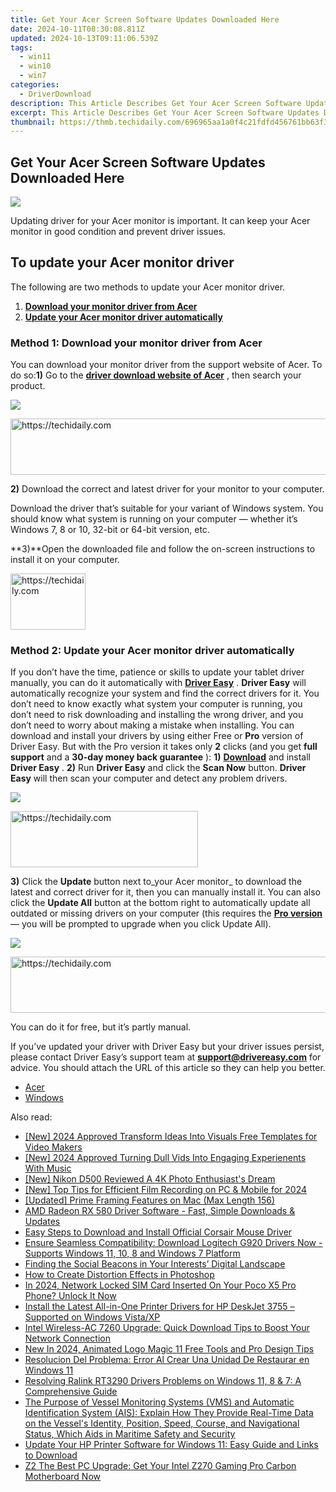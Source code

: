 ```yaml
---
title: Get Your Acer Screen Software Updates Downloaded Here
date: 2024-10-11T08:30:08.811Z
updated: 2024-10-13T09:11:06.539Z
tags:
  - win11
  - win10
  - win7
categories:
  - DriverDownload
description: This Article Describes Get Your Acer Screen Software Updates Downloaded Here
excerpt: This Article Describes Get Your Acer Screen Software Updates Downloaded Here
thumbnail: https://thmb.techidaily.com/696965aa1a0f4c21fdfd456761bb63f354f50ffc3b27173b44a827d0fae8995e.jpg
---
```


## Get Your Acer Screen Software Updates Downloaded Here

![](https://images.drivereasy.com/wp-content/uploads/2018/06/img_5b31e760e2638-300x254.jpg)

Updating driver for your Acer monitor is important. It can keep your Acer monitor in good condition and prevent driver issues.

## To update your Acer monitor driver

The following are two methods to update your Acer monitor driver.

1. [**Download your monitor driver from Acer**](https://tools.techidaily.com/drivereasy/download/)
2. [**Update your Acer monitor driver automatically**](https://tools.techidaily.com/drivereasy/download/)

### Method 1: Download your monitor driver from Acer

You can download your monitor driver from the support website of Acer. To do so:**1)** Go to the **[driver download website of Acer](https://www.acer.com/ac/en/US/content/drivers)** , then search your product.

![](https://images.drivereasy.com/wp-content/uploads/2018/06/img_5b31ecdbd677e.jpg)

<!-- affiliate ads begin -->
<a href="https://ephamedtechinc.pxf.io/c/5597632/2137216/26400" target="_top" id="2137216">
  <img src="//a.impactradius-go.com/display-ad/26400-2137216" border="0" alt="https://techidaily.com" width="728" height="90"/>
</a>
<img height="0" width="0" src="https://ephamedtechinc.pxf.io/i/5597632/2137216/26400" style="position:absolute;visibility:hidden;" border="0" />
<!-- affiliate ads end -->

**2)** Download the correct and latest driver for your monitor to your computer.

 Download the driver that’s suitable for your variant of Windows system. You should know what system is running on your computer — whether it’s Windows 7, 8 or 10, 32-bit or 64-bit version, etc.

**3)**Open the downloaded file and follow the on-screen instructions to install it on your computer.

<!-- affiliate ads begin -->
<a href="https://bluettieu.pxf.io/c/5597632/2141680/17091" target="_top" id="2141680">
  <img src="//a.impactradius-go.com/display-ad/17091-2141680" border="0" alt="https://techidaily.com" width="120" height="90"/>
</a>
<img height="0" width="0" src="https://bluettieu.pxf.io/i/5597632/2141680/17091" style="position:absolute;visibility:hidden;" border="0" />
<!-- affiliate ads end -->

### Method 2: Update your Acer monitor driver automatically

If you don’t have the time, patience or skills to update your tablet driver manually, you can do it automatically with [**Driver Easy**](https://tools.techidaily.com/drivereasy/download/) . **Driver Easy**  will automatically recognize your system and find the correct drivers for it. You don’t need to know exactly what system your computer is running, you don’t need to risk downloading and installing the wrong driver, and you don’t need to worry about making a mistake when installing.  You can download and install your drivers by using either Free or **Pro**  version of Driver Easy. But with the Pro version it takes only **2**  clicks (and you get **full support** and a **30-day money back guarantee** ): **1)** [**Download**](https://tools.techidaily.com/drivereasy/download/) and install **Driver Easy** . **2)** Run **Driver Easy** and click the **Scan Now** button. **Driver Easy**  will then scan your computer and detect any problem drivers.

![](https://images.drivereasy.com/wp-content/uploads/2018/06/img_5b2cb9174adc1.jpg)

<!-- affiliate ads begin -->
<a href="https://malaysia-healthcare-travel-council.pxf.io/c/5597632/1557742/17382" target="_top" id="1557742">
  <img src="//a.impactradius-go.com/display-ad/17382-1557742" border="0" alt="https://techidaily.com" width="300" height="90"/>
</a>
<img height="0" width="0" src="https://malaysia-healthcare-travel-council.pxf.io/i/5597632/1557742/17382" style="position:absolute;visibility:hidden;" border="0" />
<!-- affiliate ads end -->

**3)**  Click the **Update**  button next to_your Acer monitor_ to download the latest and correct driver for it, then you can manually install it. You can also click the **Update All**  button at the bottom right to automatically update all outdated or missing drivers on your computer (this requires the **[Pro version](https://tools.techidaily.com/drivereasy/download/)**  — you will be prompted to upgrade when you click Update All).

![](https://images.drivereasy.com/wp-content/uploads/2018/06/img_5b31efa40294c.jpg)

<!-- affiliate ads begin -->
<a href="https://appsumo.8odi.net/c/5597632/2123727/7443" target="_top" id="2123727">
  <img src="//a.impactradius-go.com/display-ad/7443-2123727" border="0" alt="https://techidaily.com" width="728" height="90"/>
</a>
<img height="0" width="0" src="https://appsumo.8odi.net/i/5597632/2123727/7443" style="position:absolute;visibility:hidden;" border="0" />
<!-- affiliate ads end -->

 You can do it for free, but it’s partly manual.

 If you’ve updated your driver with Driver Easy but your driver issues persist, please contact Driver Easy’s support team at **[support@drivereasy.com](https://tools.techidaily.com/drivereasy/download/)**  for advice. You should attach the URL of this article so they can help you better.

* [Acer](https://tools.techidaily.com/drivereasy/download/)
* [Windows](https://tools.techidaily.com/drivereasy/download/)

<ins class="adsbygoogle"
     style="display:block"
     data-ad-format="autorelaxed"
     data-ad-client="ca-pub-7571918770474297"
     data-ad-slot="1223367746"></ins>

<ins class="adsbygoogle"
     style="display:block"
     data-ad-client="ca-pub-7571918770474297"
     data-ad-slot="8358498916"
     data-ad-format="auto"
     data-full-width-responsive="true"></ins>

<span class="atpl-alsoreadstyle">Also read:</span>
<div><ul>
<li><a href="https://youtube-zero.techidaily.com/024-approved-transform-ideas-into-visuals-free-templates-for-video-makers/"><u>[New] 2024 Approved Transform Ideas Into Visuals Free Templates for Video Makers</u></a></li>
<li><a href="https://facebook-video-content.techidaily.com/new-2024-approved-turning-dull-vids-into-engaging-experienents-with-music/"><u>[New] 2024 Approved Turning Dull Vids Into Engaging Experienents With Music</u></a></li>
<li><a href="https://extra-approaches.techidaily.com/new-nikon-d500-reviewed-a-4k-photo-enthusiasts-dream/"><u>[New] Nikon D500 Reviewed A 4K Photo Enthusiast's Dream</u></a></li>
<li><a href="https://screen-video-capture.techidaily.com/new-top-tips-for-efficient-film-recording-on-pc-and-mobile-for-2024/"><u>[New] Top Tips for Efficient Film Recording on PC & Mobile for 2024</u></a></li>
<li><a href="https://screen-sharing-recording.techidaily.com/updated-prime-framing-features-on-mac-max-length-156/"><u>[Updated] Prime Framing Features on Mac (Max Length 156)</u></a></li>
<li><a href="https://hardware-help.techidaily.com/amd-radeon-rx-580-driver-software-fast-simple-downloads-and-updates/"><u>AMD Radeon RX 580 Driver Software - Fast, Simple Downloads & Updates</u></a></li>
<li><a href="https://hardware-help.techidaily.com/easy-steps-to-download-and-install-official-corsair-mouse-driver/"><u>Easy Steps to Download and Install Official Corsair Mouse Driver</u></a></li>
<li><a href="https://hardware-help.techidaily.com/ensure-seamless-compatibility-download-logitech-g920-drivers-now-supports-windows-11-10-8-and-windows-7-platform/"><u>Ensure Seamless Compatibility: Download Logitech G920 Drivers Now - Supports Windows 11, 10, 8 and Windows 7 Platform</u></a></li>
<li><a href="https://instagram-video-recordings.techidaily.com/finding-the-social-beacons-in-your-interests-digital-landscape/"><u>Finding the Social Beacons in Your Interests’ Digital Landscape</u></a></li>
<li><a href="https://extra-tips.techidaily.com/how-to-create-distortion-effects-in-photoshop/"><u>How to Create Distortion Effects in Photoshop</u></a></li>
<li><a href="https://sim-unlock.techidaily.com/in-2024-network-locked-sim-card-inserted-on-your-poco-x5-pro-phone-unlock-it-now-by-drfone-android/"><u>In 2024, Network Locked SIM Card Inserted On Your Poco X5 Pro Phone? Unlock It Now</u></a></li>
<li><a href="https://hardware-help.techidaily.com/install-the-latest-all-in-one-printer-drivers-for-hp-deskjet-3755-supported-on-windows-vistaxp/"><u>Install the Latest All-in-One Printer Drivers for HP DeskJet 3755 – Supported on Windows Vista/XP</u></a></li>
<li><a href="https://hardware-help.techidaily.com/intel-wireless-ac-7260-upgrade-quick-download-tips-to-boost-your-network-connection/"><u>Intel Wireless-AC 7260 Upgrade: Quick Download Tips to Boost Your Network Connection</u></a></li>
<li><a href="https://ai-driven-video-production.techidaily.com/new-in-2024-animated-logo-magic-11-free-tools-and-pro-design-tips/"><u>New In 2024, Animated Logo Magic 11 Free Tools and Pro Design Tips</u></a></li>
<li><a href="https://discover-comparisons.techidaily.com/resolucion-del-problema-error-al-crear-una-unidad-de-restaurar-en-windows-11/"><u>Resolucion Del Problema: Error Al Crear Una Unidad De Restaurar en Windows 11</u></a></li>
<li><a href="https://hardware-help.techidaily.com/resolving-ralink-rt3290-drivers-problems-on-windows-11-8-and-7-a-comprehensive-guide/"><u>Resolving Ralink RT3290 Drivers Problems on Windows 11, 8 & 7: A Comprehensive Guide</u></a></li>
<li><a href="https://hardware-help.techidaily.com/the-purpose-of-vessel-monitoring-systems-vms-and-automatic-identification-system-ais-explain-how-they-provide-real-time-data-on-the-vessels-identity-positio65/"><u>The Purpose of Vessel Monitoring Systems (VMS) and Automatic Identification System (AIS): Explain How They Provide Real-Time Data on the Vessel's Identity, Position, Speed, Course, and Navigational Status, Which Aids in Maritime Safety and Security</u></a></li>
<li><a href="https://hardware-help.techidaily.com/update-your-hp-printer-software-for-windows-11-easy-guide-and-links-to-download/"><u>Update Your HP Printer Software for Windows 11: Easy Guide and Links to Download</u></a></li>
<li><a href="https://hardware-help.techidaily.com/1722969412894-z2-the-best-pc-upgrade-get-your-intel-z270-gaming-pro-carbon-motherboard-now/"><u>Z2 The Best PC Upgrade: Get Your Intel Z270 Gaming Pro Carbon Motherboard Now</u></a></li>
</ul></div>

